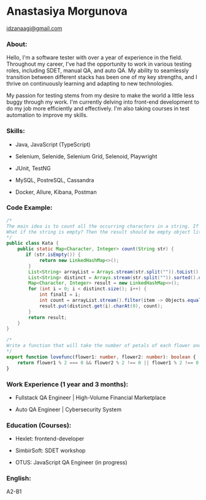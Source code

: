 # Anastasiya Morgunova 
idzanaagi@gmail.com

### About:

Hello, I'm a software tester with over a year of experience in the field. Throughout my career, I've had the opportunity to work in various testing roles, including SDET, manual QA, and auto QA. My ability to seamlessly transition between different stacks has been one of my key strengths, and I thrive on continuously learning and adapting to new technologies.

My passion for testing stems from my desire to make the world a little less buggy through my work. I'm currently delving into front-end development to do my job more efficiently and effectively. I'm also taking courses in test automation to improve my skills.

### Skills: 

* Java, JavaScript (TypeScript)

* Selenium, Selenide, Selenium Grid, Selenoid, Playwright

* JUnit, TestNG

* MySQL, PostreSQL, Cassandra

* Docker, Allure, Kibana, Postman

### Code Example:
```java
/*
The main idea is to count all the occurring characters in a string. If you have a string like aba, then the result should be {'a': 2, 'b': 1}.
What if the string is empty? Then the result should be empty object literal, {}.
*/
public class Kata {
    public static Map<Character, Integer> count(String str) {
       if (str.isEmpty()) {
            return new LinkedHashMap<>();
        }
        List<String> arrayList = Arrays.stream(str.split("")).toList();
        List<String> distinct = Arrays.stream(str.split("")).sorted().distinct().toList();
        Map<Character, Integer> result = new LinkedHashMap<>();
        for (int i = 0; i < distinct.size(); i++) {
            int finalI = i;
            int count = arrayList.stream().filter(item -> Objects.equals(item, distinct.get(finalI))).toArray().length;
            result.put(distinct.get(i).charAt(0), count);
        }
        return result;
    }
}
```

```typescript
/*
Write a function that will take the number of petals of each flower and return true if they are in love and false if they aren't.
*/
export function lovefunc(flower1: number, flower2: number): boolean {
    return flower1 % 2 === 0 && flower2 % 2 !== 0 || flower1 % 2 !== 0 && flower2 % 2 === 0
}
```

### Work Experience (1 year and 3 months):

* Fullstack QA Engineer | High-Volume Financial Marketplace

* Auto QA Engineer | Cybersecurity System

### Education (Courses):

* Hexlet: frontend-developer

* SimbirSoft: SDET workshop

* OTUS: JavaScript QA Engineer (in progress)

### English:

A2-B1